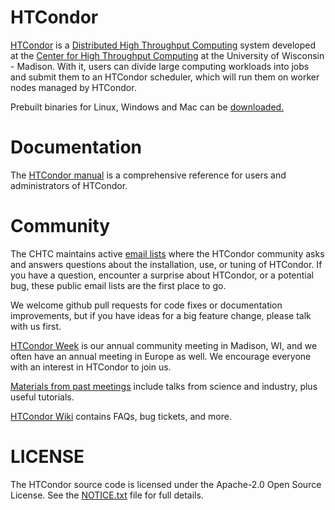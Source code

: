 # HTCondor

[HTCondor](https://htcondor.org/) is a
[Distributed High Throughput Computing](https://en.wikipedia.org/wiki/High-throughput_computing)
system developed at the
[Center for High Throughput Computing](http://chtc.cs.wisc.edu/)
at the University of Wisconsin - Madison.  With it, users can divide large
computing workloads into jobs and submit them to an HTCondor scheduler,
which will run them on worker nodes managed by HTCondor.

Prebuilt binaries for Linux, Windows and Mac can be
[downloaded.](https://htcondor.org/downloads/)

# Documentation

The [HTCondor manual](https://htcondor.org/manual/) is a
comprehensive reference for users and administrators of HTCondor.

# Community

The CHTC maintains active [email lists](https://htcondor.org/mail-lists/)
where the HTCondor community asks and answers questions about the installation,
use, or tuning of HTCondor.  If you have a question, encounter a surprise about
HTCondor, or a potential bug, these public email lists are the first place to go.

We welcome github pull requests for code fixes or documentation improvements, but if
you have ideas for a big feature change, please talk with us first.

[HTCondor Week](https://agenda.hep.wisc.edu/event/1733/)
is our annual community meeting in Madison, WI, and we often have an annual
meeting in Europe as well. We encourage everyone with an interest in HTCondor
to join us.

[Materials from past meetings](https://htcondor.org/past_condor_weeks.html)
include talks from science and industry, plus useful tutorials.

[HTCondor Wiki](http://condor-wiki.cs.wisc.edu/index.cgi/wiki) contains FAQs,
bug tickets, and more.

# LICENSE

The HTCondor source code is licensed under the Apache-2.0 Open Source License.
See the [NOTICE.txt](NOTICE.txt) file for full details.

